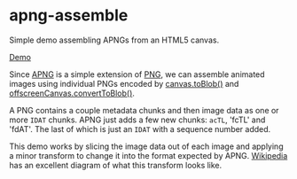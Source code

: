 # apng-assemble
Simple demo assembling APNGs from an HTML5 canvas.

[Demo](https://dalecurtis.github.io/apng-assemble/)

Since [APNG](https://wiki.mozilla.org/APNG_Specification#Structure) is a simple
extension of [PNG](https://en.wikipedia.org/wiki/PNG), we can assemble animated
images using individual PNGs encoded by [canvas.toBlob()](https://developer.mozilla.org/en-US/docs/Web/API/HTMLCanvasElement/toBlob)
and [offscreenCanvas.convertToBlob()](https://developer.mozilla.org/en-US/docs/Web/API/OffscreenCanvas/convertToBlob).

A PNG contains a couple metadata chunks and then image data as one or more
`IDAT` chunks. APNG just adds a few new chunks: `acTL`, 'fcTL' and 'fdAT'. The
last of which is just an `IDAT` with a sequence number added.

This demo works by slicing the image data out of each image and applying a minor
transform to change it into the format expected by APNG. [Wikipedia](https://en.wikipedia.org/wiki/APNG#File_format) has an excellent diagram of
what this transform looks like.
